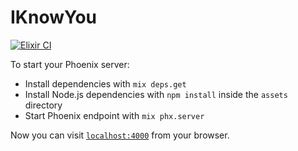 # IKnowYou

[![Elixir CI](https://github.com/alexandrubagu/i_know_you_elixir/workflows/Elixir%20CI/badge.svg?branch=master)](https://github.com/alexandrubagu/i_know_you_elixir/actions)

To start your Phoenix server:

- Install dependencies with `mix deps.get`
- Install Node.js dependencies with `npm install` inside the `assets` directory
- Start Phoenix endpoint with `mix phx.server`

Now you can visit [`localhost:4000`](http://localhost:4000) from your browser.
